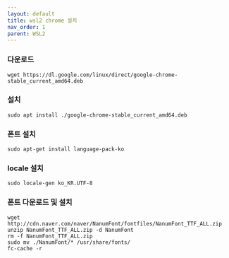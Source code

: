 ```yaml
---
layout: default
title: wsl2 chrome 설치
nav_order: 1
parent: WSL2
---
```

                

### 다운로드
```
wget https://dl.google.com/linux/direct/google-chrome-stable_current_amd64.deb
```

### 설치
```
sudo apt install ./google-chrome-stable_current_amd64.deb
```

### 폰트 설치
```
sudo apt-get install language-pack-ko
```

### locale 설치
```
sudo locale-gen ko_KR.UTF-8
```

### 폰트 다운로드 및 설치
```
wget http://cdn.naver.com/naver/NanumFont/fontfiles/NanumFont_TTF_ALL.zip
unzip NanumFont_TTF_ALL.zip -d NanumFont
rm -f NanumFont_TTF_ALL.zip
sudo mv ./NanumFont/* /usr/share/fonts/
fc-cache -r
```

